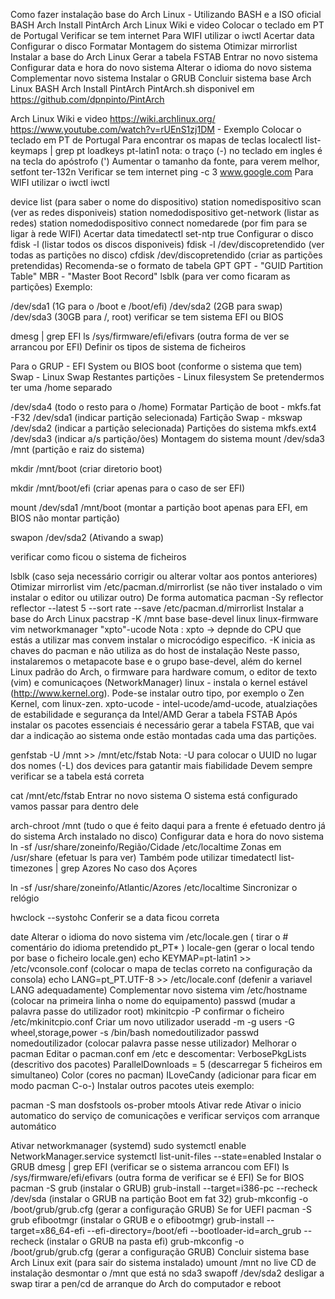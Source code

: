 Como fazer instalação base do Arch Linux - Utilizando BASH e a ISO oficial
BASH Arch Install PintArch
Arch Linux Wiki e video
Colocar o teclado em PT de Portugal
Verificar se tem internet
Para WIFI utilizar o iwctl
Acertar data
Configurar o disco
Formatar
Montagem do sistema
Otimizar mirrorlist
Instalar a base do Arch Linux
Gerar a tabela FSTAB
Entrar no novo sistema
Configurar data e hora do novo sistema
Alterar o idioma do novo sistema
Complementar novo sistema
Instalar o GRUB
Concluir sistema base Arch Linux
BASH Arch Install PintArch
PintArch.sh disponivel em https://github.com/dpnpinto/PintArch

Arch Linux Wiki e video
https://wiki.archlinux.org/
https://www.youtube.com/watch?v=rUEnS1zj1DM - Exemplo
Colocar o teclado em PT de Portugal
Para encontrar os mapas de teclas localectl list-keymaps | grep pt
loadkeys pt-latin1 nota: o traço (-) no teclado em ingles é na tecla do apóstrofo (')
Aumentar o tamanho da fonte, para verem melhor, setfont ter-132n
Verificar se tem internet
ping -c 3 www.google.com
Para WIFI utilizar o iwctl
iwctl

device list (para saber o nome do dispositivo)
station nomedispositivo scan (ver as redes disponiveis)
station nomedodispositivo get-network (listar as redes)
station nomedodispositivo connect nomedarede (por fim para se ligar à rede WIFI)
Acertar data
timedatectl set-ntp true
Configurar o disco
fdisk -l (listar todos os discos disponiveis)
fdisk -l /dev/discopretendido (ver todas as partições no disco)
cfdisk /dev/discopretendido (criar as partições pretendidas)
Recomenda-se o formato de tabela GPT
GPT - "GUID Partition Table"
MBR - "Master Boot Record"
lsblk (para ver como ficaram as partições)
Exemplo:

/dev/sda1 (1G para o /boot e /boot/efi)
/dev/sda2 (2GB para swap)
/dev/sda3 (30GB para /, root)
verificar se tem sistema EFI ou BIOS

dmesg | grep EFI
ls /sys/firmware/efi/efivars (outra forma de ver se arrancou por EFI)
Definir os tipos de sistema de ficheiros

Para o GRUP - EFI System ou BIOS boot (conforme o sistema que tem)
Swap - Linux Swap
Restantes partições - Linux filesystem
Se pretendermos ter uma /home separado

/dev/sda4 (todo o resto para o /home)
Formatar
Partição de boot - mkfs.fat -F32 /dev/sda1 (indicar partição selecionada)
Fartição Swap - mkswap /dev/sda2 (indicar a partição selecionada)
Partições do sistema mkfs.ext4 /dev/sda3 (indicar a/s partição/ões)
Montagem do sistema
mount /dev/sda3 /mnt (partição e raiz do sistema)

mkdir /mnt/boot (criar diretorio boot)

mkdir /mnt/boot/efi (criar apenas para o caso de ser EFI)

mount /dev/sda1 /mnt/boot (montar a partição boot apenas para EFI, em BIOS não montar partição)

swapon /dev/sda2 (Ativando a swap)

verificar como ficou o sistema de ficheiros

lsblk (caso seja necessário corrigir ou alterar voltar aos pontos anteriores)
Otimizar mirrorlist
vim /etc/pacman.d/mirrorlist (se não tiver instalado o vim instalar o editor ou utilizar outro)
De forma automatica
pacman -Sy reflector
reflector --latest 5 --sort rate --save /etc/pacman.d/mirrorlist
Instalar a base do Arch Linux
pacstrap -K /mnt base base-devel linux linux-firmware vim networkmanager "xpto"-ucode
Nota : xpto -> depnde do CPU que estás a utilizar mas convem instalar o microcódigo especifico.
-K inicia as chaves do pacman e não utiliza as do host de instalação Neste passo, instalaremos o metapacote base e o grupo base-devel, além do kernel Linux padrão do Arch, o firmware para hardware comum, o editor de texto (vim) e comunicaçoes (NetworkManager)
linux - instala o kernel estável (http://www.kernel.org). Pode-se instalar outro tipo, por exemplo o Zen Kernel, com linux-zen.
xpto-ucode - intel-ucode/amd-ucode, atualziações de estabilidade e segurança da Intel/AMD
Gerar a tabela FSTAB
Após instalar os pacotes essenciais é necessário gerar a tabela FSTAB, que vai dar a indicação ao sistema onde estão montadas cada uma das partições.

genfstab -U /mnt >> /mnt/etc/fstab
Nota: -U para colocar o UUID no lugar dos nomes (-L) dos devices para gatantir mais fiabilidade
Devem sempre verificar se a tabela está correta

cat /mnt/etc/fstab
Entrar no novo sistema
O sistema está configurado vamos passar para dentro dele

arch-chroot /mnt (tudo o que é feito daqui para a frente é efetuado dentro já do sistema Arch instalado no disco)
Configurar data e hora do novo sistema
ln -sf /usr/share/zoneinfo/Região/Cidade /etc/localtime
Zonas em /usr/share (efetuar ls para ver)
Também pode utilizar timedatectl list-timezones | grep Azores
No caso dos Açores

ln -sf /usr/share/zoneinfo/Atlantic/Azores /etc/localtime
Sincronizar o relógio

hwclock --systohc
Conferir se a data ficou correta

date
Alterar o idioma do novo sistema
vim /etc/locale.gen ( tirar o # comentário do idioma pretendido pt_PT* )
locale-gen (gerar o local tendo por base o ficheiro locale.gen)
echo KEYMAP=pt-latin1 >> /etc/vconsole.conf (colocar o mapa de teclas correto na configuração da consola)
echo LANG=pt_PT.UTF-8 >> /etc/locale.conf (defenir a variavel LANG adequadamente)
Complementar novo sistema
vim /etc/hostname (colocar na primeira linha o nome do equipamento)
passwd (mudar a palavra passe do utilizador root)
mkinitcpio -P confirmar o ficheiro /etc/mkinitcpio.conf
Criar um novo utilizador
useradd -m -g users -G wheel,storage,power -s /bin/bash nomedoutilizador
passwd nomedoutilizador (colocar palavra passe nesse utilizador)
Melhorar o pacman
Editar o pacman.conf em /etc e descomentar:
VerbosePkgLists (descritivo dos pacotes)
ParallelDownloads = 5 (descarregar 5 ficheiros em simultaneo)
Color (cores no pacman)
ILoveCandy (adicionar para ficar em modo pacman C-o-)
Instalar outros pacotes uteis
exemplo:

pacman -S man dosfstools os-prober mtools
Ativar rede
Ativar o inicio automatico do serviço de comunicações e verificar serviços com arranque automático

Ativar networkmanager (systemd) sudo systemctl enable NetworkManager.service
systemctl list-unit-files --state=enabled
Instalar o GRUB
dmesg | grep EFI (verificar se o sistema arrancou com EFI)
ls /sys/firmware/efi/efivars (outra forma de verificar se é EFI)
Se for BIOS
pacman -S grub (instalar o GRUB)
grub-install --target=i386-pc --recheck /dev/sda (instalar o GRUB na partição Boot em fat 32)
grub-mkconfig -o /boot/grub/grub.cfg (gerar a configuração GRUB)
Se for UEFI
pacman -S grub efibootmgr (instalar o GRUB e o efibootmgr)
grub-install --target=x86_64-efi --efi-directory=/boot/efi --bootloader-id=arch_grub --recheck (instalar o GRUB na pasta efi)
grub-mkconfig -o /boot/grub/grub.cfg (gerar a configuração GRUB)
Concluir sistema base Arch Linux
exit (para sair do sistema instalado)
umount /mnt no live CD de instalação desmontar o /mnt que está no sda3
swapoff /dev/sda2 desligar a swap
tirar a pen/cd de arranque do Arch do computador e reboot
